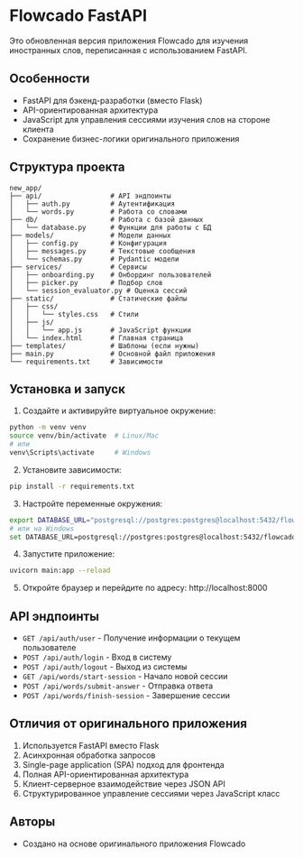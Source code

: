 # Flowcado FastAPI

Это обновленная версия приложения Flowcado для изучения иностранных слов, переписанная с использованием FastAPI.

## Особенности

- FastAPI для бэкенд-разработки (вместо Flask)
- API-ориентированная архитектура
- JavaScript для управления сессиями изучения слов на стороне клиента
- Сохранение бизнес-логики оригинального приложения

## Структура проекта

```
new_app/
├── api/                 # API эндпоинты
│   ├── auth.py          # Аутентификация
│   └── words.py         # Работа со словами
├── db/                  # Работа с базой данных
│   └── database.py      # Функции для работы с БД
├── models/              # Модели данных
│   ├── config.py        # Конфигурация
│   ├── messages.py      # Текстовые сообщения
│   └── schemas.py       # Pydantic модели
├── services/            # Сервисы
│   ├── onboarding.py    # Онбординг пользователей
│   ├── picker.py        # Подбор слов
│   └── session_evaluator.py # Оценка сессий
├── static/              # Статические файлы
│   ├── css/
│   │   └── styles.css   # Стили
│   ├── js/
│   │   └── app.js       # JavaScript функции
│   └── index.html       # Главная страница
├── templates/           # Шаблоны (если нужны)
├── main.py              # Основной файл приложения
└── requirements.txt     # Зависимости
```

## Установка и запуск

1. Создайте и активируйте виртуальное окружение:

```bash
python -m venv venv
source venv/bin/activate  # Linux/Mac
# или
venv\Scripts\activate     # Windows
```

2. Установите зависимости:

```bash
pip install -r requirements.txt
```

3. Настройте переменные окружения:

```bash
export DATABASE_URL="postgresql://postgres:postgres@localhost:5432/flowcado"
# или на Windows
set DATABASE_URL=postgresql://postgres:postgres@localhost:5432/flowcado
```

4. Запустите приложение:

```bash
uvicorn main:app --reload
```

5. Откройте браузер и перейдите по адресу: http://localhost:8000

## API эндпоинты

- `GET /api/auth/user` - Получение информации о текущем пользователе
- `POST /api/auth/login` - Вход в систему
- `POST /api/auth/logout` - Выход из системы
- `GET /api/words/start-session` - Начало новой сессии
- `POST /api/words/submit-answer` - Отправка ответа
- `POST /api/words/finish-session` - Завершение сессии

## Отличия от оригинального приложения

1. Используется FastAPI вместо Flask
2. Асинхронная обработка запросов
3. Single-page application (SPA) подход для фронтенда
4. Полная API-ориентированная архитектура
5. Клиент-серверное взаимодействие через JSON API
6. Структурированное управление сессиями через JavaScript класс

## Авторы

- Создано на основе оригинального приложения Flowcado 